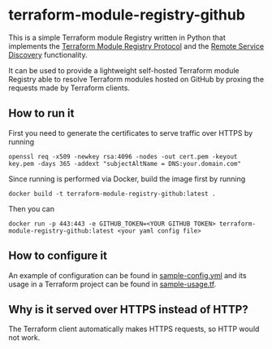 
# terraform-module-registry-github

This is a simple Terraform module Registry written in Python that implements the [Terraform Module Registry Protocol](https://developer.hashicorp.com/terraform/internals/module-registry-protocol)
and the [Remote Service Discovery](https://developer.hashicorp.com/terraform/internals/remote-service-discovery) 
functionality.

It can be used to provide a lightweight self-hosted Terraform module Registry able to resolve Terraform modules hosted 
on GitHub by proxing the requests made by Terraform clients.

## How to run it
First you need to generate the certificates to serve traffic over HTTPS by running
```
openssl req -x509 -newkey rsa:4096 -nodes -out cert.pem -keyout key.pem -days 365 -addext "subjectAltName = DNS:your.domain.com" 
```
Since running is performed via Docker, build the image first by running
```
docker build -t terraform-module-registry-github:latest .
```
Then you can 
```
docker run -p 443:443 -e GITHUB_TOKEN=<YOUR GITHUB TOKEN> terraform-module-registry-github:latest <your yaml config file>
```

## How to configure it
An example of configuration can be found in [sample-config.yml](examples/sample-config.yml) and its usage in a Terraform
project can be found in [sample-usage.tf](examples/sample-usage.tf).

## Why is it served over HTTPS instead of HTTP?
The Terraform client automatically makes HTTPS requests, so HTTP would not work.